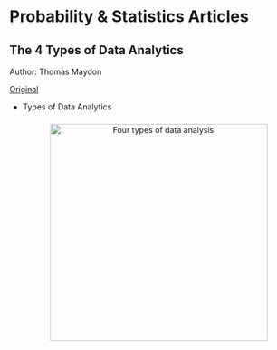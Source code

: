 # Probability & Statistics Articles


## The 4 Types of Data Analytics

Author: Thomas Maydon

[Original](https://tinyurl.com/y8tpz4pa)

+ Types of Data Analytics

  <figure style="margin: 0.5em; text-align: center;">
    <img style="margin: 0.1em; padding-top: 0.5em; width: 40vw;"
      onclick="window.open('https://tinyurl.com/y8tpz4pa')"
      src    ="https://tinyurl.com/y7b2xaqx"
      alt    ="Four types of data analysis"
      title  ="Four types of data analysis"
    />
  </figure>





